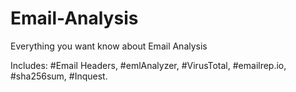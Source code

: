# Email-Analysis
Everything you want know about Email Analysis

Includes: #Email Headers, #emlAnalyzer, #VirusTotal, #emailrep.io, #sha256sum, #Inquest.

